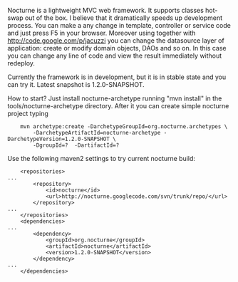 Nocturne is a lightweight MVC web framework. It supports classes hot-swap out of the box. I believe that it dramatically speeds up development process. You can make a any change in template, controller or service code and just press F5 in your browser. Moreover using together with http://code.google.com/p/jacuzzi you can change the datasource layer of application: create or modify domain objects, DAOs and so on. In this case you can change any line of code and view the result immediately without redeploy.

Currently the framework is in development, but it is in stable state and you can try it. Latest snapshot is 1.2.0-SNAPSHOT.

How to start? Just install nocturne-archetype running "mvn install" in the tools/nocturne-archetype directory. After it you can create simple nocturne project typing
```
    mvn archetype:create -DarchetypeGroupId=org.nocturne.archetypes \
        -DarchetypeArtifactId=nocturne-archetype -DarchetypeVersion=1.2.0-SNAPSHOT \
        -DgroupId=?  -DartifactId=?
```

Use the following maven2 settings to try current nocturne build:
```
    <repositories>
...
        <repository>
            <id>nocturne</id>
            <url>http://nocturne.googlecode.com/svn/trunk/repo/</url>
        </repository>
...
    </repositories>
    <dependencies>
...
        <dependency>
            <groupId>org.nocturne</groupId>
            <artifactId>nocturne</artifactId>
            <version>1.2.0-SNAPSHOT</version>
        </dependency>
...
    </dependencies>
```
